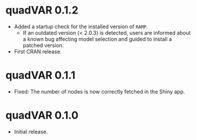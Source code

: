 # quadVAR 0.1.2  

* Added a startup check for the installed version of `RAMP`.  
  - If an outdated version (< 2.0.3) is detected, users are informed about a known bug affecting model selection and guided to install a patched version.  
* First CRAN release.  

# quadVAR 0.1.1  

* Fixed: The number of nodes is now correctly fetched in the Shiny app.  

# quadVAR 0.1.0  

* Initial release.  
